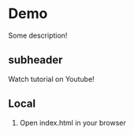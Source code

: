 # Demo

Some description!

## subheader

Watch tutorial on Youtube!

## Local 

1. Open index.html in your browser